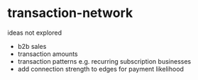 # transaction-network

ideas not explored 
- b2b sales
- transaction amounts
- transaction patterns e.g. recurring subscription businesses
- add connection strength to edges for payment likelihood